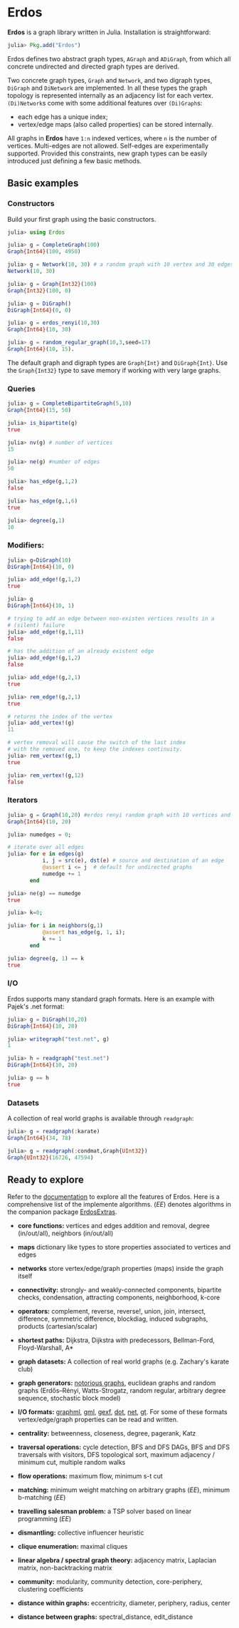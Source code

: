 # Erdos
**Erdos** is a graph library written in Julia. Installation is straightforward:
```julia
julia> Pkg.add("Erdos")
```
Erdos defines two abstract graph types, `AGraph` and `ADiGraph`, from which all concrete undirected and directed graph types are derived.

Two concrete graph types, `Graph` and `Network`, and two digraph types, `DiGraph` and `DiNetwork` are implemented. In all these types the graph topology is represented internally as an adjacency list for each vertex. `(Di)Network`s come with some additional features over `(Di)Graph`s:

 - each edge has a unique index;
 - vertex/edge maps (also called properties) can be stored internally.

All graphs in **Erdos** have `1:n` indexed vertices, where `n` is the number of vertices. Multi-edges are not allowed. Self-edges are experimentally supported. Provided this constraints, new graph types can be easily introduced just defining a few basic methods.

## Basic examples
### Constructors
Build your first graph using the basic constructors.
```julia
julia> using Erdos

julia> g = CompleteGraph(100)
Graph{Int64}(100, 4950)

julia> g = Network(10, 30) # a random graph with 10 vertex and 30 edges
Network(10, 30)

julia> g = Graph{Int32}(100)
Graph{Int32}(100, 0)

julia> g = DiGraph()
DiGraph{Int64}(0, 0)

julia> g = erdos_renyi(10,30)
Graph{Int64}(10, 30)

julia> g = random_regular_graph(10,3,seed=17)
Graph{Int64}(10, 15).
```

The default graph and digraph types are `Graph{Int}` and `DiGraph{Int}`.
Use  the `Graph{Int32}` type to save memory if working with very large graphs.

### Queries

```julia
julia> g = CompleteBipartiteGraph(5,10)
Graph{Int64}(15, 50)

julia> is_bipartite(g)
true

julia> nv(g) # number of vertices
15

julia> ne(g) #number of edges
50

julia> has_edge(g,1,2)
false

julia> has_edge(g,1,6)
true

julia> degree(g,1)
10
```

### Modifiers:
```julia
julia> g=DiGraph(10)
DiGraph{Int64}(10, 0)

julia> add_edge!(g,1,2)
true

julia> g
DiGraph{Int64}(10, 1)

# trying to add an edge between non-existen vertices results in a
# (silent) failure
julia> add_edge!(g,1,11)
false

# has the addition of an already existent edge
julia> add_edge!(g,1,2)
false

julia> add_edge!(g,2,1)
true

julia> rem_edge!(g,2,1)
true

# returns the index of the vertex
julia> add_vertex!(g)
11

# vertex removal will cause the switch of the last index
# with the removed one, to keep the indexes continuity.
julia> rem_vertex!(g,1)
true

julia> rem_vertex!(g,12)
false
```

### Iterators
```julia
julia> g = Graph(10,20) #erdos renyi random graph with 10 vertices and 20 edges
Graph{Int64}(10, 20)

julia> numedges = 0;

# iterate over all edges
julia> for e in edges(g)
           i, j = src(e), dst(e) # source and destination of an edge
           @assert i <= j  # default for undirected graphs
           numedge += 1
       end

julia> ne(g) == numedge
true

julia> k=0;

julia> for i in neighbors(g,1)
           @assert has_edge(g, 1, i);
           k += 1
       end

julia> degree(g, 1) == k
true
```

### I/O
Erdos supports many standard graph formats. Here is an example with Pajek's .net
format:
```julia
julia> g = DiGraph(10,20)
DiGraph{Int64}(10, 20)

julia> writegraph("test.net", g)
1

julia> h = readgraph("test.net")
DiGraph{Int64}(10, 20)

julia> g == h
true
```

### Datasets
A collection of real world graphs is available through `readgraph`:
```julia
julia> g = readgraph(:karate)
Graph{Int64}(34, 78)

julia> g = readgraph(:condmat,Graph{UInt32})
Graph{UInt32}(16726, 47594)
```

## Ready to explore

Refer to the [documentation](https://carlolucibello.github.io/Erdos.jl/latest) to explore all the features of Erdos.
Here is a comprehensive list of the implemente algorithms. (*EE*) denotes algorithms in the companion package [ErdosExtras](https://github.com/CarloLucibello/ErdosExtras.jl).

- **core functions:** vertices and edges addition and removal, degree (in/out/all), neighbors (in/out/all)

- **maps** dictionary like types to store properties associated to vertices and edges

- **networks** store vertex/edge/graph properties (maps) inside the graph itself

- **connectivity:** strongly- and weakly-connected components, bipartite checks, condensation, attracting components, neighborhood, k-core

- **operators:** complement, reverse, reverse!, union, join, intersect, difference, symmetric difference, blockdiag, induced subgraphs, products (cartesian/scalar)

- **shortest paths:** Dijkstra, Dijkstra with predecessors, Bellman-Ford, Floyd-Warshall, A*

- **graph datasets:** A collection of real world graphs (e.g. Zachary's karate club)

- **graph generators:** [notorious graphs](https://github.com/CarloLucibello/Erdos.jl/blob/master/src/generators/smallgraphs.jl), euclidean graphs and random graphs (Erdős–Rényi, Watts-Strogatz, random regular, arbitrary degree sequence, stochastic block model)

- **I/O formats:** [graphml](http://en.wikipedia.org/wiki/GraphML), [gml](https://en.wikipedia.org/wiki/Graph_Modelling_Language), [gexf](http://gexf.net/format), [dot](https://en.wikipedia.org/wiki/DOT_(graph_description_language)), [net](http://gephi.org/users/supported-graph-formats/pajek-net-format/), [gt](https://graph-tool.skewed.de/static/doc/gt_format.html). For some of these formats vertex/edge/graph properties can be read and written.

- **centrality:** betweenness, closeness, degree, pagerank, Katz

- **traversal operations:** cycle detection, BFS and DFS DAGs, BFS and DFS traversals with visitors, DFS topological sort, maximum adjacency / minimum cut, multiple random walks

- **flow operations:** maximum flow, minimum s-t cut

- **matching:** minimum weight matching on arbitrary graphs (*EE*), minimum b-matching (*EE*) 

- **travelling salesman problem:** a TSP solver based on linear programming (*EE*) 

- **dismantling:** collective influencer heuristic

- **clique enumeration:** maximal cliques

- **linear algebra / spectral graph theory:** adjacency matrix, Laplacian matrix, non-backtracking matrix

- **community:** modularity, community detection, core-periphery, clustering coefficients

- **distance within graphs:** eccentricity, diameter, periphery, radius, center

- **distance between graphs:** spectral_distance, edit_distance
